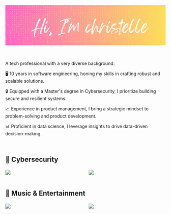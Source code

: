 

![Christelle's GitHub Banner](./assets/banner7.png)

<br>

A tech professional with a very diverse background:

🖥️ 10 years in software engineering, honing my skills in crafting robust and scalable solutions.

🔒 Equipped with a Master's degree in Cybersecurity, I prioritize building secure and resilient systems.

📈 Experience in product management, I bring a strategic mindset to problem-solving and product development.

📊 Proficient in data science, I leverage insights to drive data-driven decision-making.

<br>

🔐 Cybersecurity
---
<div style="display: flex; flex-wrap: wrap; justify-content: space-between;">

<a href="https://github.com/ChristelleJoseph/Vulnerability-Management" style="flex: 0 0 48%; margin-bottom: 1rem;">
  <img align="center" src="https://github-readme-stats.vercel.app/api/pin/?username=christellejoseph&repo=Vulnerability-Management&title_color=FF69B4&text_color=FFA500&icon_color=90EE92&bg_color=1A2B34"/>
</a>

<a href="https://github.com/ChristelleJoseph/Intrusion-Detection-System" style="flex: 0 0 48%; margin-bottom: 1rem;">
  <img align="center" src="https://github-readme-stats.vercel.app/api/pin/?username=christellejoseph&repo=Intrusion-Detection-System&title_color=FF69B4&text_color=FFA500&icon_color=90EE90&bg_color=1A2B34"/>
</a>
  </div>


🎹 Music & Entertainment
---
<div style="display: flex; flex-wrap: wrap; justify-content: space-between;">

<a href="https://github.com/ChristelleJoseph/Aria-ai" style="flex: 0 0 48%; margin-bottom: 1rem;">
  <img align="center" src="https://github-readme-stats.vercel.app/api/pin/?username=christellejoseph&repo=aria-ai&title_color=FF69B4&text_color=FFA500&icon_color=90EE92&bg_color=1A2B34"/>
</a>

<a href="https://github.com/ChristelleJoseph/Songs-Sentiment-Analysis" style="flex: 0 0 48%; margin-bottom: 1rem;">
  <img align="center" src="https://github-readme-stats.vercel.app/api/pin/?username=christellejoseph&repo=Songs-Sentiment-Analysis&title_color=FF69B4&text_color=FFA500&icon_color=90EE92&bg_color=1A2B34"/>
</a>

</div>
